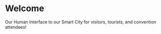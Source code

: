 <!--
 Copyright (C) 2022 Innovate for Vegas Foundation
 
 This file is part of ov-welcome.
 
 ov-welcome is free software: you can redistribute it and/or modify
 it under the terms of the GNU General Public License as published by
 the Free Software Foundation, either version 3 of the License, or
 (at your option) any later version.
 
 ov-welcome is distributed in the hope that it will be useful,
 but WITHOUT ANY WARRANTY; without even the implied warranty of
 MERCHANTABILITY or FITNESS FOR A PARTICULAR PURPOSE.  See the
 GNU General Public License for more details.
 
 You should have received a copy of the GNU General Public License
 along with ov-welcome.  If not, see <http://www.gnu.org/licenses/>.
-->

# Welcome

Our Human Interface to our Smart City for visitors, tourists, and convention attendees!
